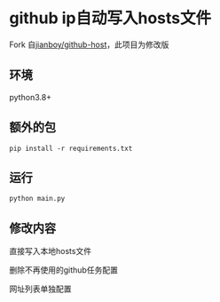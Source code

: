 # github ip自动写入hosts文件

Fork 自[jianboy/github-host](https://github.com/jianboy/github-host)，此项目为修改版

## 环境
python3.8+

## 额外的包
`pip install -r requirements.txt`

## 运行
`python main.py`

## 修改内容
直接写入本地hosts文件

删除不再使用的github任务配置

网址列表单独配置
